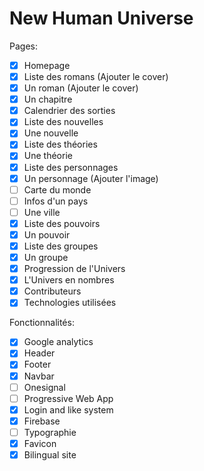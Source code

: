 # New Human Universe

Pages:
- [X] Homepage
- [X] Liste des romans (Ajouter le cover)
- [X] Un roman (Ajouter le cover)
- [X] Un chapitre
- [X] Calendrier des sorties
- [X] Liste des nouvelles
- [X] Une nouvelle
- [X] Liste des théories
- [X] Une théorie
- [X] Liste des personnages
- [X] Un personnage (Ajouter l'image)
- [ ] Carte du monde
- [ ] Infos d'un pays
- [ ] Une ville
- [X] Liste des pouvoirs
- [X] Un pouvoir
- [X] Liste des groupes
- [X] Un groupe
- [X] Progression de l'Univers
- [X] L'Univers en nombres
- [X] Contributeurs
- [X] Technologies utilisées

Fonctionnalités:
- [X] Google analytics
- [X] Header
- [X] Footer
- [X] Navbar
- [ ] Onesignal
- [ ] Progressive Web App
- [X] Login and like system
- [X] Firebase
- [ ] Typographie
- [X] Favicon
- [X] Bilingual site
